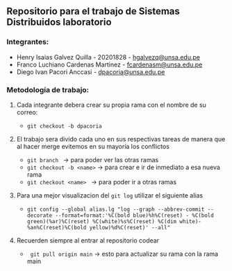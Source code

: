 ﻿## Repositorio para el trabajo de Sistemas Distribuidos laboratorio

### Integrantes:
 - Henry Isaias Galvez Quilla - 20201828 - hgalvezq@unsa.edu.pe
 - Franco Luchiano Cardenas Martinez - fcardenasm@unsa.edu.pe
 - Diego Ivan Pacori Anccasi - dpacoria@unsa.edu.pe

### Metodología de trabajo:
 1. Cada integrante debera crear su propia rama con el nombre de su correo:  

    * `git checkout -b dpacoria `

 2. El trabajo sera divido cada uno en sus respectivas tareas de manera que al hacer merge evitemos en su mayoría los conflictos  

    * `git branch ` -> para poder ver las otras ramas  
    * `git checkout -b <name>` -> para crear e ir de inmediato a esa nueva rama  
    * `git checkout <name> ` -> para poder ir a otras ramas  

 3. Para una mejor visualizacion del ` git log ` utilizar el siguiente alias  

    * `git config --global alias.lg "log --graph --abbrev-commit --decorate --format=format:'%C(bold blue)%h%C(reset) - %C(bold green)(%ar)%C(reset) %C(white)%s%C(reset) %C(dim white)- %an%C(reset)%C(bold yellow)%d%C(reset)' --all"`

 4. Recuerden siempre al entrar al repositorio codear  
 
    * ` git pull origin main` -> esto para actualizar su rama con la rama main
